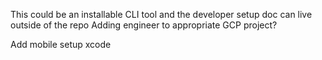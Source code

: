 This could be an installable CLI tool and the developer setup doc can live outside of the repo
Adding engineer to appropriate GCP project?

Add mobile setup
xcode